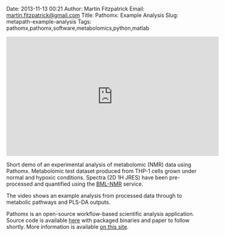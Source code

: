 Date: 2013-11-13 00:21
Author: Martin Fitzpatrick
Email: martin.fitzpatrick@gmail.com
Title: Pathomx: Example Analysis
Slug: metapath-example-analysis
Tags: pathomx,pathomx,software,metabolomics,python,matlab


<iframe width="560" height="315" src="http://www.youtube.com/embed/iZccSjEjeL4" frameborder="0" allowfullscreen></iframe>

Short demo of an experimental analysis of metabolomic (NMR) data using Pathomx. Metabolomic test dataset produced from THP-1 cells grown under normal and hypoxic conditions. Spectra (2D 1H JRES) have been pre-processed and quantified using the [BML-NMR](http://bml-nmr.org) service.

The video shows an example analysis from processed data through to metabolic pathways and PLS-DA outputs.

Pathomx is an open-source workflow-based scientific analysis application. Source code is available [here](https://github.com/mfitzp/pathomx) with packaged binaries and paper to follow shortly. More information is available [on this site](http://martinfitzpatrick.name/tag/pathomx).
